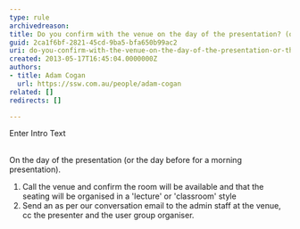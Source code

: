 ```yaml
---
type: rule
archivedreason: 
title: Do you confirm with the venue on the day of the presentation? (or the day before if it’s a morning presentation)
guid: 2ca1f6bf-2821-45cd-9ba5-bfa650b99ac2
uri: do-you-confirm-with-the-venue-on-the-day-of-the-presentation-or-the-day-before-if-its-a-morning-presentation
created: 2013-05-17T16:45:04.0000000Z
authors:
- title: Adam Cogan
  url: https://ssw.com.au/people/adam-cogan
related: []
redirects: []

---
```



Enter Intro Text
<br><excerpt class='endintro'></excerpt><br>
<p>On the day of the presentation (or the day before for a morning presentation).</p><ol><li>Call the venue and confirm the room will be available and that the seating will be organised in a 'lecture' or 'classroom'​ style</li><li>Send an as per our conversation email to the admin staff at the venue, cc the presenter and the user group organiser.​​</li></ol>


